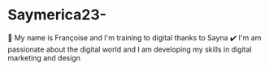# Saymerica23-
📍 My name is Françoise and I'm training to digital thanks to Sayna 
✔️ I'm am passionate about the digital world and I am developing my skills in digital marketing and design
